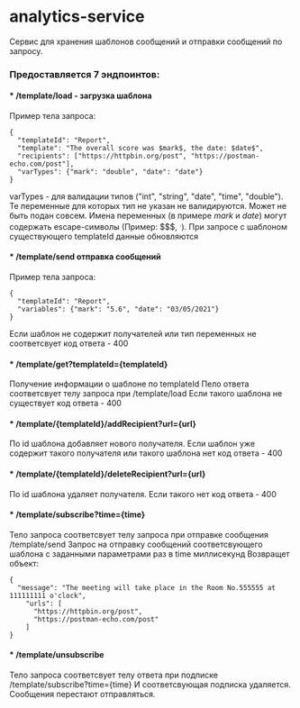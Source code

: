 # analytics-service
Cервис для хранения шаблонов сообщений и отправки сообщений по запросу. 

### Предоставляется 7 эндпоинтов:

#### * /template/load - загрузка шаблона
  Пример тела запроса:
```
{
  "templateId": "Report",
  "template": "The overall score was $mark$, the date: $date$",
  "recipients": ["https://httpbin.org/post", "https://postman-echo.com/post"],
  "varTypes": {"mark": "double", "date": "date"}
}
```
  varTypes - для валидации типов ("int", "string", "date", "time", "double"). Те переменные для которых тип не указан не валидируются. Может не быть подан совсем.
  Имена переменных (в примере $mark$ и $date$) могут содержать escape-символы (Пример: $$$, $^.$).
  При запросе с шаблоном существующего templateId данные обновляются
#### * /template/send отправка сообщений
  Пример тела запроса:
```
{
  "templateId": "Report",
  "variables": {"mark": "5.6", "date": "03/05/2021"}
}
```
  Если шаблон не содержит получателей или тип переменных не соответсвует код ответа - 400
#### * /template/get?templateId={templateId}
  Получение информации о шаблоне по templateId
  Пело ответа соответсвует телу запроса при /template/load 
  Если такого шаблона не существует код ответа - 400
#### * /template/{templateId}/addRecipient?url={url}
  По id шаблона добавляет нового получателя. Если шаблон уже содержит такого получателя или такого шаблона нет код ответа - 400 
#### * /template/{templateId}/deleteRecipient?url={url}
  По id шаблона удаляет получателя. Если такого нет код ответа - 400
#### * /template/subscribe?time={time}
  Тело запроса соответсвует телу запроса при отправке сообщения /template/send
  Запрос на отправку сообщений соответсвующего шаблона с заданными параметрами раз в time миллисекунд
  Возвращет объект:
```
{
  "message": "The meeting will take place in the Room No.555555 at 111111111 o'clock",
    "urls": [
      "https://httpbin.org/post",
      "https://postman-echo.com/post"
    ]
}
```
#### * /template/unsubscribe
  Тело запроса соответсвует телу ответа при подписке /template/subscribe?time={time}
  И соответсвующая подписка удаляется. Сообщения перестают отправляться.

